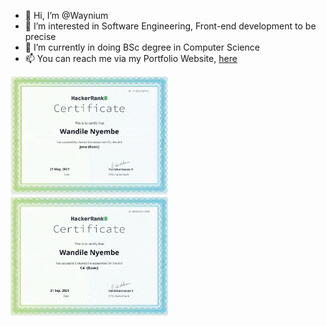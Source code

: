 - 👋 Hi, I’m @Waynium
- 👀 I’m interested in Software Engineering, Front-end development to be precise
- 🌱 I’m currently in doing BSc degree in Computer Science 
- 📫 You can reach me via my Portfolio Website, <a href="https://wandilenyembe.netlify.app/">here</a>

<div href="style.css" className="acheivements">
  <a href="https://www.hackerrank.com/certificates/111852cebf7a"><img width="50%" src="BasicJava.JPG" /></a>
  <a href="https://www.hackerrank.com/certificates/b8d9d237c58b"><img width="50%" src="BasicCSharp.JPG" /></a>
</div>


                                                            

<!---
Waynium/Waynium is a ✨ special ✨ repository because its `README.md` (this file) appears on your GitHub profile.
You can click the Preview link to take a look at your changes.
--->
